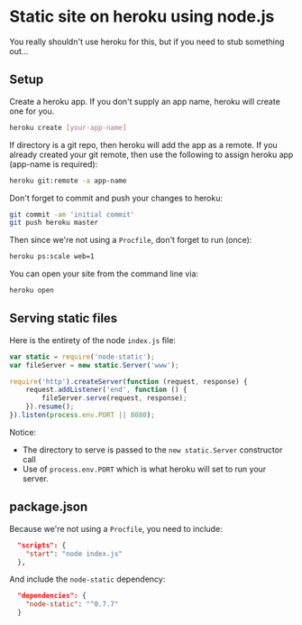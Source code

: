 # Static site on heroku using node.js

You really shouldn't use heroku for this, but if you need to stub something out...

## Setup

Create a heroku app. If you don't supply an app name, heroku will create one for you.

```bash
heroku create [your-app-name]
```

If directory is a git repo, then heroku will add the app as a remote. If you already created your git remote, then use the following to assign heroku app (app-name is required):

```bash
heroku git:remote -a app-name
```

Don't forget to commit and push your changes to heroku:

```bash
git commit -am 'initial commit'
git push heroku master
```

Then since we're not using a `Procfile`, don't forget to run (once):

```bash
heroku ps:scale web=1
```

You can open your site from the command line via:

```bash
heroku open
```

## Serving static files

Here is the entirety of the node `index.js` file:

```js
var static = require('node-static');
var fileServer = new static.Server('www');

require('http').createServer(function (request, response) {
    request.addListener('end', function () {
        fileServer.serve(request, response);
    }).resume();
}).listen(process.env.PORT || 8080);
```

Notice:
* The directory to serve is passed to the `new static.Server` constructor call
* Use of `process.env.PORT` which is what heroku will set to run your server.

## package.json

Because we're not using a `Procfile`, you need to include:

```json
  "scripts": {
    "start": "node index.js"
  },
```

And include the `node-static` dependency:

```json
  "dependencies": {
    "node-static": "^0.7.7"
  }
```
